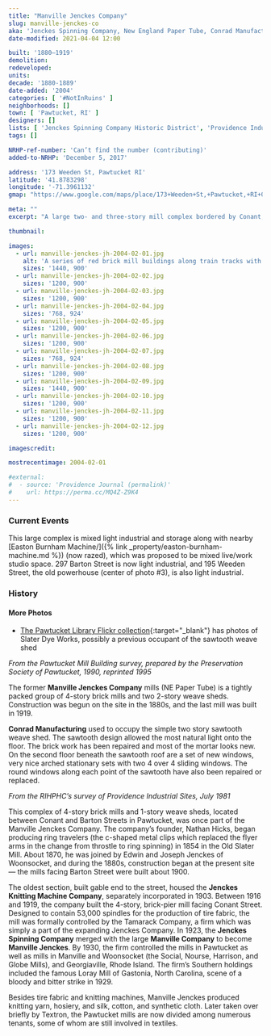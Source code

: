 ```yaml
---
title: "Manville Jenckes Company"
slug: manville-jenckes-co
aka: 'Jenckes Spinning Company, New England Paper Tube, Conrad Manufacturing'
date-modified: 2021-04-04 12:00

built: '1880–1919'
demolition: 
redeveloped: 
units:
decade: '1880-1889'
date-added: '2004'
categories: [ '#NotInRuins' ]
neighborhoods: []
town: [ 'Pawtucket, RI' ]
designers: []
lists: [ 'Jenckes Spinning Company Historic District', 'Providence Industrial Sites 1981', 'National Register of Historic Places' ]
tags: []

NRHP-ref-number: 'Can’t find the number (contributing)'
added-to-NRHP: 'December 5, 2017'

address: '173 Weeden St, Pawtucket RI'
latitude: '41.8783298'
longitude: '-71.3961132'
gmap: "https://www.google.com/maps/place/173+Weeden+St,+Pawtucket,+RI+02860/@41.8783298,-71.3961132,17z/data=!4m5!3m4!1s0x89e443575a24a283:0x1654caf2b7df8579!8m2!3d41.8783298!4d-71.3939245"

meta: ""
excerpt: "A large two- and three-story mill complex bordered by Conant, Pine, Barton, and Weeden Streets"

thumbnail: 

images:
  - url: manville-jenckes-jh-2004-02-01.jpg
    alt: 'A series of red brick mill buildings along train tracks with a central, yellow brick smokestack and the words “N. E. Paper Tube Co.” painted in black onto the bricks'
    sizes: '1440, 900'
  - url: manville-jenckes-jh-2004-02-02.jpg
    sizes: '1200, 900'
  - url: manville-jenckes-jh-2004-02-03.jpg
    sizes: '1200, 900'
  - url: manville-jenckes-jh-2004-02-04.jpg
    sizes: '768, 924'
  - url: manville-jenckes-jh-2004-02-05.jpg
    sizes: '1200, 900'
  - url: manville-jenckes-jh-2004-02-06.jpg
    sizes: '1200, 900'
  - url: manville-jenckes-jh-2004-02-07.jpg
    sizes: '768, 924'
  - url: manville-jenckes-jh-2004-02-08.jpg
    sizes: '1200, 900'
  - url: manville-jenckes-jh-2004-02-09.jpg
    sizes: '1440, 900'
  - url: manville-jenckes-jh-2004-02-10.jpg
    sizes: '1200, 900'
  - url: manville-jenckes-jh-2004-02-11.jpg
    sizes: '1200, 900'
  - url: manville-jenckes-jh-2004-02-12.jpg
    sizes: '1200, 900'

imagescredit:

mostrecentimage: 2004-02-01

#external:
#  - source: 'Providence Journal (permalink)'
#    url: https://perma.cc/MQ4Z-Z9K4
---
```


### Current Events

This large complex is mixed light industrial and storage along with nearby [Easton Burnham Machine/]({% link _property/easton-burnham-machine.md %}) (now razed), which was proposed to be mixed live/work studio space. 297 Barton Street is now light industrial, and 195 Weeden Street, the old powerhouse (center of photo #3), is also light industrial.


### History

#### More Photos

+ [The Pawtucket Library Flickr collection](https://www.flickr.com/photos/pawtucketlibrary/albums/72157716283160413){:target="_blank"} has photos of Slater Dye Works, possibly a previous occupant of the sawtooth weave shed


_From the Pawtucket Mill Building survey, prepared by the Preservation Society of Pawtucket, 1990, reprinted 1995_

The former **Manville Jenckes Company** mills (NE Paper Tube) is a tightly packed group of 4-story brick mills and two 2-story weave sheds. Construction was begun on the site in the 1880s, and the last mill was built in 1919.

**Conrad Manufacturing** used to occupy the simple two story sawtooth weave shed. The sawtooth design allowed the most natural light onto the floor. The brick work has been repaired and most of the mortar looks new. On the second floor beneath the sawtooth roof are a set of new windows, very nice arched stationary sets with two 4 over 4 sliding windows. The round windows along each point of the sawtooth have also been repaired or replaced.


_From the RIHPHC’s survey of Providence Industrial Sites, July 1981_

This complex of 4-story brick mills and 1-story weave sheds, located between Conant and Barton Streets in Pawtucket, was once part of the Manville Jenckes Company. The company’s founder, Nathan Hicks, began producing ring travelers (the c-shaped metal clips which replaced the flyer arms in the change from throstle to ring spinning) in 1854 in the Old Slater Mill. About 1870, he was joined by Edwin and Joseph Jenckes of Woonsocket, and during the 1880s, construction began at the present site — the mills facing Barton Street were built about 1900. 

The oldest section, built gable end to the street, housed the **Jenckes Knitting Machine Company**, separately incorporated in 1903. Between 1916 and 1919, the company built the 4-story, brick-pier mill facing Conant Street. Designed to contain 53,000 spindles for the production of tire fabric, the mill was formally controlled by the Tamarack Company, a firm which was simply a part of the expanding Jenckes Company. In 1923, the **Jenckes Spinning Company** merged with the large **Manville Company** to become **Manville Jenckes**. By 1930, the firm controlled the mills in Pawtucket as well as mills in Manville and Woonsocket (the Social, Nourse, Harrison, and Globe Mills), and Georgiaville, Rhode Island. The firm’s Southern holdings included the famous Loray Mill of Gastonia, North Carolina, scene of a bloody and bitter strike in 1929. 

Besides tire fabric and knitting machines, Manville Jenckes produced knitting yarn, hosiery, and silk, cotton, and synthetic cloth. Later taken over briefly by Textron, the Pawtucket mills are now divided among numerous tenants, some of whom are still involved in textiles. 
